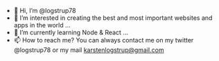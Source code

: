 - 👋 Hi, I’m @logstrup78
- 👀 I’m interested in creating the best and most important websites and apps in the world ...
- 🌱 I’m currently learning Node & React ...
- 📫 How to reach me? You can always contact me on my twitter @logstrup78 or my mail karstenlogstrup@gmail.com

<!---
logstrup78/logstrup78 is a ✨ special ✨ repository because its `README.md` (this file) appears on your GitHub profile.
You can click the Preview link to take a look at your changes.
--->
